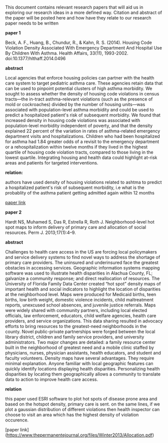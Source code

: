 This document contains relevant research papers that will aid us in exploring our research ideas in a more defined way.
Citation and abstract of the paper will be posted here and how have they relate to our research paper needs to be written

**paper 1**

Beck, A. F., Huang, B., Chundur, R., & Kahn, R. S. (2014). Housing Code Violation Density Associated With Emergency Department And Hospital Use By Children With Asthma. Health Affairs, 33(11), 1993-2002. doi:10.1377/hlthaff.2014.0496

**abstract**

Local agencies that enforce housing policies can partner with the health care system to target pediatric asthma care. 
  These agencies retain data that can be used to pinpoint potential clusters of high asthma morbidity. 
  We sought to assess whether the density of housing code violations in census tracts—the in-tract asthma-relevant violations (such as the presence of mold or cockroaches) divided by the number of housing units—was associated with population-level asthma morbidity and could be used to predict a hospitalized patient's risk of subsequent morbidity. 
  We found that increased density in housing code violations was associated with population-level morbidity independent of poverty, and that the density explained 22 percent of the variation in rates of asthma-related emergency department visits and hospitalizations. Children who had been hospitalized for asthma had 1.84 greater odds of a revisit to the emergency department or a rehospitalization within twelve months if they lived in the highest quartile of housing code violation tracts, compared to those living in the lowest quartile. Integrating housing and health data could highlight at-risk areas and patients for targeted interventions.

**relation:**

authors have used density of housing violations related to ashtma to predict a hospitalized patient's risk of subsequent morbidity, i.e what is the probablity of the asthma patient getting admitted again within 12 months

[paper link](http://web.b.ebscohost.com.proxy-um.researchport.umd.edu/ehost/detail/detail?sid=2d316e0f-b4c5-4949-a59e-1976ffc29c9b%40sessionmgr103&vid=0&hid=115&bdata=JnNpdGU9ZWhvc3QtbGl2ZQ%3d%3d#AN=103853646&db=cin20)


**paper 2**

Hardt NS, Muhamed S, Das R, Estrella R, Roth J. Neighborhood-level hot spot maps to inform delivery of primary care and allocation of social resources. Perm J. 2013;17(1):4–9.

**abstract**

Challenges to health care access in the US are forcing local policymakers and service delivery systems to find novel ways
to address the shortage of primary care providers. The uninsured and underinsured face the greatest obstacles in accessing services.
Geographic information systems mapping software was used to illustrate health disparities in Alachua County, FL; galvanize
a community response; and direct reallocation of resources. The University of Florida Family Data Center created “hot
spot” density maps of important health and social indicators to highlight the location of disparities at the neighborhood level.
Maps were produced for Medicaid births, teen births, low birth weight, domestic violence incidents, child maltreatment reports,
unexcused school absences, and juvenile justice referrals. Maps were widely shared with community partners, including local
elected officials, law enforcement, educators, child welfare agencies, health care providers, and service organizations. This
data sharing resulted in advocacy efforts to bring resources to the greatest-need neighborhoods in the county. Novel public-private
partnerships were forged between the local library district, children and family service providers, and university administrators.
Two major changes are detailed: a family resource center built in the neighborhood of greatest need and a mobile clinic staffed
by physicians, nurses, physician assistants, health educators, and student and faculty volunteers. Density maps have several advantages. They require minimal explanation. Anyone familiar with local geographic features can quickly identify locations displaying health disparities. Personalizing health disparities by locating them geographically allows a community to translate data to action to improve
health care access. 

**relation**

this paper used ESRI software to plot hot spots of disease prone area and based on the hotspot density, primary care is sent. on the same lines, if we plot a gaussian distribution of different violations then health inspector can choose to visit an area which has the highest density of violation occurence.

[paper link] (https://www.thepermanentejournal.org/files/Winter2013/Allocation.pdf)


  
